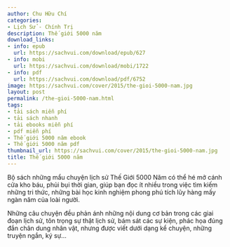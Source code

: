 ```yaml
---
author: Chu Hữu Chí
categories:
- Lịch Sử - Chính Trị
description: Thế giới 5000 năm
download_links:
- info: epub
  url: https://sachvui.com/download/epub/627
- info: mobi
  url: https://sachvui.com/download/mobi/1722
- info: pdf
  url: https://sachvui.com/download/pdf/6752
image: https://sachvui.com/cover/2015/the-gioi-5000-nam.jpg
layout: post
permalink: /the-gioi-5000-nam.html
tags:
- tải sách miễn phí
- tải sách nhanh
- tải ebooks miễn phí
- pdf miễn phí
- Thế giới 5000 năm ebook
- Thế giới 5000 năm pdf
thumbnail_url: https://sachvui.com/cover/2015/the-gioi-5000-nam.jpg
title: Thế giới 5000 năm
---
```


 <div class="item-desc text-justify"> <p>Bộ sách những mẩu chuyện lịch sử Thế Giới 5000 Năm có thể hé mở cánh cửa kho báu, phủi bụi thời gian, giúp bạn đọc ít nhiều trong việc tìm kiếm những tri thức, những bài học kinh nghiệm phong phú tích lũy hàng mấy ngàn năm của loài người.</p><p>Những câu chuyện đều phản ánh những nội dung cơ bản trong các giai đoạn lịch sử, tôn trọng sự thật lịch sử, bám sát các sự kiện, phác họa đúng đắn chân dung nhân vật, nhưng được viết dưới dạng kể chuyện, những truyện ngắn, ký sự...</p> </div>